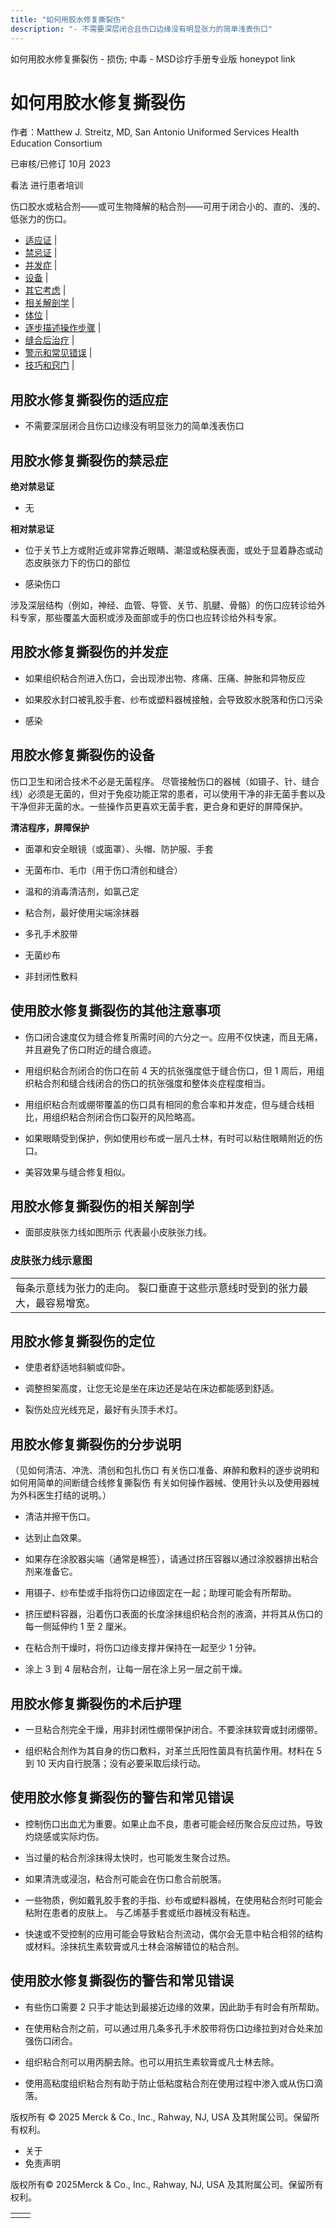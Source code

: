 ```yaml
---
title: "如何用胶水修复撕裂伤"
description: "- 不需要深层闭合且伤口边缘没有明显张力的简单浅表伤口"
---
```


﻿如何用胶水修复撕裂伤 \- 损伤; 中毒 \- MSD诊疗手册专业版 honeypot link

# 如何用胶水修复撕裂伤

作者：Matthew J. Streitz, MD, San Antonio Uniformed Services Health Education Consortium

已审核/已修订 10月 2023

看法 进行患者培训

伤口胶水或粘合剂——或可生物降解的粘合剂——可用于闭合小的、直的、浅的、低张力的伤口。

- [适应证](#适应证_v52124882_zh) \|
- [禁忌证](#禁忌证_v52124887_zh) \|
- [并发症](#并发症_v52124900_zh) \|
- [设备](#设备_v52124909_zh) \|
- [其它考虑](#其它考虑_v52124928_zh) \|
- [相关解剖学](#相关解剖学_v52124941_zh) \|
- [体位](#体位_v52124956_zh) \|
- [逐步描述操作步骤](#逐步描述操作步骤_v52124965_zh) \|
- [缝合后治疗](#缝合后治疗_v52124990_zh) \|
- [警示和常见错误](#警示和常见错误_v52124997_zh) \|
- [技巧和窍门](#技巧和窍门_v52125010_zh) \|

## 用胶水修复撕裂伤的适应症

- 不需要深层闭合且伤口边缘没有明显张力的简单浅表伤口


## 用胶水修复撕裂伤的禁忌症

**绝对禁忌证**

- 无


**相对禁忌证**

- 位于关节上方或附近或非常靠近眼睛、潮湿或粘膜表面，或处于显着静态或动态皮肤张力下的伤口的部位

- 感染伤口


涉及深层结构（例如，神经、血管、导管、关节、肌腱、骨骼）的伤口应转诊给外科专家，那些覆盖大面积或涉及面部或手的伤口也应转诊给外科专家。

## 用胶水修复撕裂伤的并发症

- 如果组织粘合剂进入伤口，会出现渗出物、疼痛、压痛、肿胀和异物反应

- 如果胶水封口被乳胶手套、纱布或塑料器械接触，会导致胶水脱落和伤口污染

- 感染


## 用胶水修复撕裂伤的设备

伤口卫生和闭合技术不必是无菌程序。 尽管接触伤口的器械（如镊子、针、缝合线）必须是无菌的，但对于免疫功能正常的患者，可以使用干净的非无菌手套以及干净但非无菌的水。一些操作员更喜欢无菌手套，更合身和更好的屏障保护。

**清洁程序，屏障保护**

- 面罩和安全眼镜（或面罩）、头帽、防护服、手套

- 无菌布巾、毛巾（用于伤口清创和缝合）

- 温和的消毒清洁剂，如氯己定

- 粘合剂，最好使用尖端涂抹器

- 多孔手术胶带

- 无菌纱布

- 非封闭性敷料


## 使用胶水修复撕裂伤的其他注意事项

- 伤口闭合速度仅为缝合修复所需时间的六分之一。应用不仅快速，而且无痛，并且避免了伤口附近的缝合痕迹。

- 用组织粘合剂闭合的伤口在前 4 天的抗张强度低于缝合伤口，但 1 周后，用组织粘合剂和缝合线闭合的伤口的抗张强度和整体炎症程度相当。

- 用组织粘合剂或绷带覆盖的伤口具有相同的愈合率和并发症，但与缝合线相比，用组织粘合剂闭合伤口裂开的风险略高。

- 如果眼睛受到保护，例如使用纱布或一层凡士林，有时可以粘住眼睛附近的伤口。

- 美容效果与缝合修复相似。


## 用胶水修复撕裂伤的相关解剖学

- 面部皮肤张力线如图所示 代表最小皮肤张力线。


### 皮肤张力线示意图

|     |
| --- |
| 每条示意线为张力的走向。 裂口垂直于这些示意线时受到的张力最大，最容易增宽。<br> |

## 用胶水修复撕裂伤的定位

- 使患者舒适地斜躺或仰卧。

- 调整担架高度，让您无论是坐在床边还是站在床边都能感到舒适。

- 裂伤处应光线充足，最好有头顶手术灯。


## 用胶水修复撕裂伤的分步说明

（见如何清洁、冲洗、清创和包扎伤口 有关伤口准备、麻醉和敷料的逐步说明和 如何用简单的间断缝合线修复撕裂伤 有关如何操作器械、使用针头以及使用器械为外科医生打结的说明。）

- 清洁并擦干伤口。

- 达到止血效果。

- 如果存在涂胶器尖端（通常是棉签），请通过挤压容器以通过涂胶器排出粘合剂来准备它。

- 用镊子、纱布垫或手指将伤口边缘固定在一起；助理可能会有所帮助。

- 挤压塑料容器，沿着伤口表面的长度涂抹组织粘合剂的液滴，并将其从伤口的每一侧延伸约 1 至 2 厘米。

- 在粘合剂干燥时，将伤口边缘支撑并保持在一起至少 1 分钟。

- 涂上 3 到 4 层粘合剂，让每一层在涂上另一层之前干燥。


## 用胶水修复撕裂伤的术后护理

- 一旦粘合剂完全干燥，用非封闭性绷带保护闭合。不要涂抹软膏或封闭绷带。

- 组织粘合剂作为其自身的伤口敷料，对革兰氏阳性菌具有抗菌作用。材料在 5 到 10 天内自行脱落；没有必要采取后续行动。


## 使用胶水修复撕裂伤的警告和常见错误

- 控制伤口出血尤为重要。如果止血不良，患者可能会经历聚合反应过热，导致灼烧感或实际灼伤。

- 当过量的粘合剂涂抹得太快时，也可能发生聚合过热。

- 如果清洗或浸泡，粘合剂可能会在伤口愈合前脱落。

- 一些物质，例如戴乳胶手套的手指、纱布或塑料器械，在使用粘合剂时可能会粘附在患者的皮肤上。 与乙烯基手套或纸巾器械没有粘连。

- 快速或不受控制的应用可能会导致粘合剂流动，偶尔会无意中粘合相邻的结构或材料。涂抹抗生素软膏或凡士林会溶解错位的粘合剂。


## 使用胶水修复撕裂伤的警告和常见错误

- 有些伤口需要 2 只手才能达到最接近边缘的效果，因此助手有时会有所帮助。

- 在使用粘合剂之前，可以通过用几条多孔手术胶带将伤口边缘拉到对合处来加强伤口闭合。

- 组织粘合剂可以用丙酮去除。也可以用抗生素软膏或凡士林去除。

- 使用高粘度组织粘合剂有助于防止低粘度粘合剂在使用过程中渗入或从伤口滴落。




版权所有 © 2025
Merck & Co., Inc., Rahway, NJ, USA 及其附属公司。保留所有权利。

- 关于
- 免责声明

版权所有© 2025Merck & Co., Inc., Rahway, NJ, USA 及其附属公司。保留所有权利。

|     |     |
| --- | --- |
|  |  |